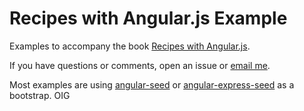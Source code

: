 # Recipes with Angular.js Example

Examples to accompany the book
[Recipes with Angular.js](http://leanpub.com/recipes-with-angular-js).

If you have questions or comments, open an issue or [email me](fdietz@gmail.com).

Most examples are using [angular-seed](https://github.com/angular/angular-seed) or [angular-express-seed](https://github.com/btford/angular-express-seed) as a bootstrap.
OIG